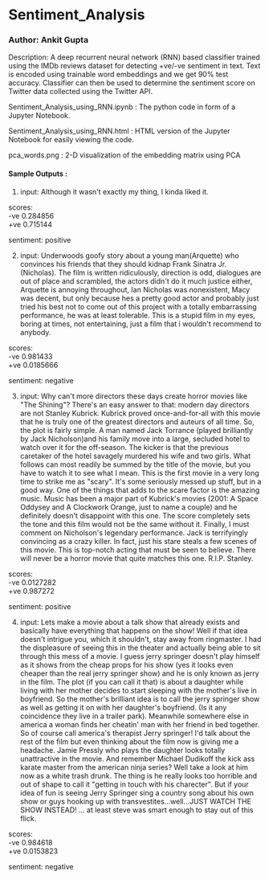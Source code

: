 # Sentiment_Analysis

### Author: Ankit Gupta

Description: A deep recurrent neural network (RNN) based classifier trained using the IMDb reviews dataset for detecting +ve/-ve sentiment in text. Text is encoded using trainable word embeddings and we get 90% test accuracy. Classifier can then be used to determine the sentiment score on Twitter data collected using the Twitter API.

Sentiment_Analysis_using_RNN.ipynb : The python code in form of a Jupyter Notebook.

Sentiment_Analysis_using_RNN.html : HTML version of the Jupyter Notebook for easily viewing the code.

pca_words.png : 2-D visualization of the embedding matrix using PCA

#### Sample Outputs : 

1) input: Although it wasn't exactly my thing, I kinda liked it.

scores: </br>
-ve 0.284856 </br>
+ve 0.715144 </br>

sentiment: positive

2) input: Underwoods goofy story about a young man(Arquette) who convinces his friends 
that they should kidnap Frank Sinatra Jr. (Nicholas). The film is written 
ridiculously, direction is odd, dialogues are out of place and scrambled, the 
actors didn't do it much justice either, Arquette is annoying throughout, Ian 
Nicholas was nonexistent, Macy was decent, but only because hes a pretty good 
actor and probably just tried his best not to come out of this project with a 
totally embarrassing performance, he was at least tolerable. This is a stupid 
film in my eyes, boring at times, not entertaining, just a film that i wouldn't 
recommend to anybody.

scores: </br>
-ve 0.981433 </br>
+ve 0.0185666 </br>

sentiment: negative

3) input: Why can't more directors these days create horror movies like "The Shining"? 
There's an easy answer to that: modern day directors are not Stanley Kubrick. 
Kubrick proved once-and-for-all with this movie that he is truly one of the 
greatest directors and auteurs of all time. So, the plot is fairly simple. A 
man named Jack Torrance (played brilliantly by Jack Nicholson)and his family 
move into a large, secluded hotel to watch over it for the off-season. The 
kicker is that the previous caretaker of the hotel savagely murdered his wife 
and two girls. What follows can most readily be summed by the title of the 
movie, but you have to watch it to see what I mean. This is the first 
movie in a very long time to strike me as "scary". It's some seriously messed up 
stuff, but in a good way. One of the things that adds to the scare factor is the 
amazing music. Music has been a major part of Kubrick's movies (2001: A Space 
Oddysey and A Clockwork Orange, just to name a couple) and he definitely 
doesn't disappoint with this one. The score completely sets the tone and this 
film would not be the same without it. Finally, I must comment on 
Nicholson's legendary performance. Jack is terrifyingly convincing as a crazy 
killer. In fact, just his stare steals a few scenes of this movie. This is 
top-notch acting that must be seen to believe. There will never be a 
horror movie that quite matches this one. R.I.P. Stanley.

scores: </br>
-ve 0.0127282 </br>
+ve 0.987272 </br>

sentiment: positive

4) input: Lets make a movie about a talk show that already exists and basically have 
everything that happens on the show! Well if that idea doesn't intrigue you, 
which it shouldn't, stay away from ringmaster. I had the displeasure of seeing 
this in the theater and actually being able to sit through this mess of a movie. 
I guess jerry springer doesn't play himself as it shows from the cheap props for 
his show (yes it looks even cheaper than the real jerry springer show) and he is 
only known as jerry in the film. The plot (if you can call it that) is about a 
daughter while living with her mother decides to start sleeping with the 
mother's live in boyfriend. So the mother's brilliant idea is to call the jerry 
springer show as well as getting it on with her daughter's boyfriend. (Is it any 
coincidence they live in a trailer park). Meanwhile somewhere else in america a 
woman finds her cheatin' man with her friend in bed together. So of course call 
america's therapist Jerry springer! I'd talk about the rest of the film but even 
thinking about the film now is giving me a headache. Jamie Pressly who plays the 
daughter looks totally unattractive in the movie. And remember Michael Dudikoff 
the kick ass karate master from the american ninja series? Well take a look at 
him now as a white trash drunk. The thing is he really looks too horrible and 
out of shape to call it "getting in touch with his charecter". But if your idea 
of fun is seeing Jerry Springer sing a country song about his own show or guys 
hooking up with transvestites...well...JUST WATCH THE SHOW INSTEAD! ... at least 
steve was smart enough to stay out of this flick. 

scores: </br>
-ve 0.984618 </br>
+ve 0.0153823 </br>

sentiment: negative
